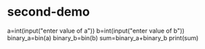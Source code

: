 # second-demo
a=int(input("enter value of a"))
b=int(input("enter value of b"))
binary_a=bin(a)
binary_b=bin(b)
sum=binary_a+binary_b
print(sum)

